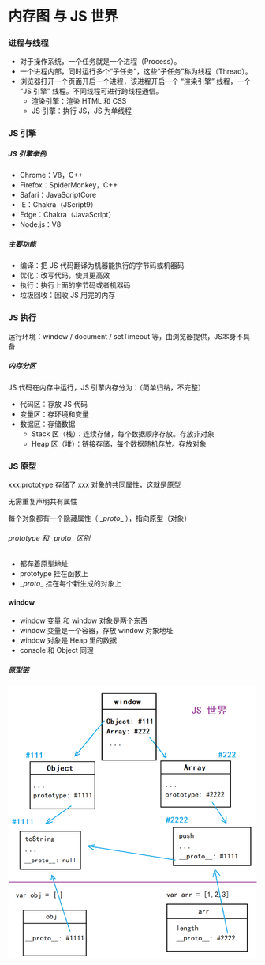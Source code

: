 # 内存图 与 JS 世界

### 进程与线程

* 对于操作系统，一个任务就是一个进程（Process）。
* 一个进程内部，同时运行多个“子任务”，这些“子任务”称为线程（Thread）。
* 浏览器打开一个页面开启一个进程，该进程开启一个 “渲染引擎” 线程，一个 “JS 引擎” 线程。不同线程可进行跨线程通信。
  * 渲染引擎：渲染 HTML 和 CSS
  * JS 引擎：执行 JS，JS 为单线程

### JS 引擎

##### JS 引擎举例

* Chrome：V8，C++
* Firefox：SpiderMonkey，C++
* Safari：JavaScriptCore
* IE：Chakra（JScript9）
* Edge：Chakra（JavaScript）
* Node.js：V8

##### 主要功能

* 编译：把 JS 代码翻译为机器能执行的字节码或机器码
* 优化：改写代码，使其更高效
* 执行：执行上面的字节码或者机器码
* 垃圾回收：回收 JS 用完的内存

### JS 执行

运行环境：window / document / setTimeout 等，由浏览器提供，JS本身不具备

##### 内存分区

JS 代码在内存中运行，JS 引擎内存分为：（简单归纳，不完整）

* 代码区：存放 JS 代码
* 变量区：存环境和变量
* 数据区：存储数据
  * Stack 区（栈）：连续存储，每个数据顺序存放。存放非对象
  * Heap 区（堆）：链接存储，每个数据随机存放。存放对象

### JS 原型

xxx.prototype 存储了 xxx 对象的共同属性，这就是原型

无需重复声明共有属性

每个对象都有一个隐藏属性（ \__proto__ ），指向原型（对象）

###### prototype 和 \__proto__ 区别

* 都存着原型地址
* prototype 挂在函数上
* \__proto__ 挂在每个新生成的对象上

#### window

* window 变量 和 window 对象是两个东西
* window 变量是一个容器，存放 window 对象地址
* window 对象是 Heap 里的数据
* console 和 Object 同理

##### 原型链

![内存图](..\Images\内存图.png)